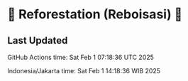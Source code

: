 
# 🌳 Reforestation (Reboisasi) 🌲

## Last Updated

GitHub Actions time: Sat Feb  1 07:18:36 UTC 2025

Indonesia/Jakarta time: Sat Feb  1 14:18:36 WIB 2025

